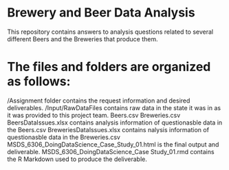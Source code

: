 # Brewery and Beer Data Analysis
This repository contains answers to analysis questions related to several different Beers and the Breweries that produce them.

# The files and folders are organized as follows:
/Assignment folder contains the request information and desired deliverables.
/Input/RawDataFiles contains raw data in the state it was in as it was provided to this project team.
  Beers.csv
  Breweries.csv
  BeersDataIssues.xlsx contains analysis information of questionasble data in the Beers.csv
  BreweriesDataIssues.xlsx contains nalysis information of questionasble data in the Breweries.csv
MSDS_6306_DoingDataScience_Case_Study_01.html is the final output and deliverable.
MSDS_6306_DoingDataScience_Case Study_01.rmd contains the R Markdown used to produce the deliverable.
